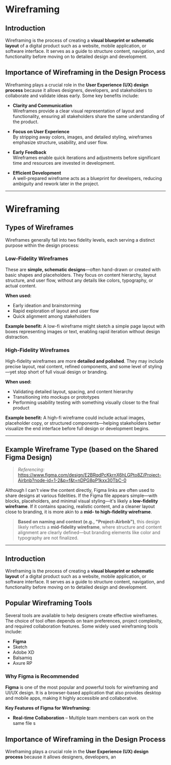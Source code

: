 # Wireframing

## Introduction
Wireframing is the process of creating a **visual blueprint or schematic layout** of a digital product such as a website, mobile application, or software interface. It serves as a guide to structure content, navigation, and functionality before moving on to detailed design and development.

## Importance of Wireframing in the Design Process
Wireframing plays a crucial role in the **User Experience (UX) design process** because it allows designers, developers, and stakeholders to collaborate and validate ideas early. Some key benefits include:

- **Clarity and Communication**  
  Wireframes provide a clear visual representation of layout and functionality, ensuring all stakeholders share the same understanding of the product.

- **Focus on User Experience**  
  By stripping away colors, images, and detailed styling, wireframes emphasize structure, usability, and user flow.

- **Early Feedback**  
  Wireframes enable quick iterations and adjustments before significant time and resources are invested in development.

- **Efficient Development**  
  A well-prepared wireframe acts as a blueprint for developers, reducing ambiguity and rework later in the project.

---
# Wireframing
## Types of Wireframes

Wireframes generally fall into two fidelity levels, each serving a distinct purpose within the design process:

### Low-Fidelity Wireframes
These are **simple, schematic designs**—often hand-drawn or created with basic shapes and placeholders. They focus on content hierarchy, layout structure, and user flow, without any details like colors, typography, or actual content.

**When used:**  
- Early ideation and brainstorming  
- Rapid exploration of layout and user flow  
- Quick alignment among stakeholders

**Example benefit:** A low-fi wireframe might sketch a simple page layout with boxes representing images or text, enabling rapid iteration without design distraction.

### High-Fidelity Wireframes
High-fidelity wireframes are more **detailed and polished**. They may include precise layout, real content, refined components, and some level of styling—yet stop short of full visual design or branding.

**When used:**  
- Validating detailed layout, spacing, and content hierarchy  
- Transitioning into mockups or prototypes  
- Performing usability testing with something visually closer to the final product

**Example benefit:** A high-fi wireframe could include actual images, placeholder copy, or structured components—helping stakeholders better visualize the end interface before full design or development begins.

---

## Example Wireframe Type (based on the Shared Figma Design)

> *Referencing:* https://www.figma.com/design/E2BRqdPcKkrnX6hLGPto8Z/Project-Airbnb?node-id=1-2&p=f&t=nDPG8pP1kxx30TbC-0

Although I can't view the content directly, Figma links are often used to share designs at various fidelities. If the Figma file appears simple—with blocks, placeholders, and minimal visual styling—it's likely a **low-fidelity wireframe**. If it contains spacing, realistic content, and a cleaner layout close to branding, it is more akin to a **mid- to high-fidelity wireframe**.

> **Based on naming and context (e.g., "Project-Airbnb")**, this design likely reflects a **mid-fidelity wireframe**, where structure and content alignment are clearly defined—but branding elements like color and typography are not finalized.

---



## Introduction
Wireframing is the process of creating a **visual blueprint or schematic layout** of a digital product such as a website, mobile application, or software interface. It serves as a guide to structure content, navigation, and functionality before moving on to detailed design and development.

## Popular Wireframing Tools

Several tools are available to help designers create effective wireframes. The choice of tool often depends on team preferences, project complexity, and required collaboration features. Some widely used wireframing tools include:

- **Figma**  
- Sketch  
- Adobe XD  
- Balsamiq  
- Axure RP  

### Why Figma is Recommended
**Figma** is one of the most popular and powerful tools for wireframing and UI/UX design. It is a browser-based application that also provides desktop and mobile apps, making it highly accessible and collaborative.  

**Key Features of Figma for Wireframing:**
- **Real-time Collaboration** – Multiple team members can work on the same file s


## Importance of Wireframing in the Design Process
Wireframing plays a crucial role in the **User Experience (UX) design process** because it allows designers, developers, an
